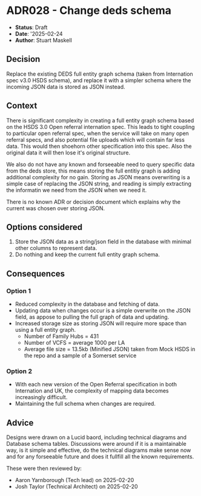 # ADR028 - Change deds schema

- **Status**: Draft
- **Date**: '2025-02-24
- **Author**: Stuart Maskell

## Decision

Replace the existing DEDS full entity graph schema (taken from Internation spec v3.0 HSDS schema), and replace it with a simpler schema where the incoming JSON data is stored as JSON instead.

## Context

There is significant complexity in creating a full entity graph schema based on the HSDS 3.0 Open referral internation spec. This leads to tight coupling to particular open referral spec, when the service will take on many open referral specs, and also potential file uploads which will contain far less data. This would then shoehorn other specification into this spec. Also the original data it will then lose it's original structure.

We also do not have any known and forseeable need to query specific data from the deds store, this means storing the full entitiy graph is adding additional complexity for no gain. Storing as JSON means overwriting is a simple case of replacing the JSON string, and reading is simply extracting the informatin we need from the JSON when we need it.

There is no known ADR or decision document which explains why the current was chosen over storing JSON.

## Options considered

1. Store the JSON data as a string/json field in the database with minimal other columns to represent data.
2. Do nothing and keep the current full entity graph schema.

## Consequences

### Option 1

- Reduced complexity in the database and fetching of data.
- Updating data when changes occur is a simple overwrite on the JSON field, as appose to pulling the full graph of data and updating.
- Increased storage size as storing JSON will require more space than using a full entity graph.
    - Number of Family Hubs = 431
    - Number of VCFS = average 1000 per LA
    - Average file size = 13.5kb (Minified JSON) taken from Mock HSDS in the repo and a sample of a Somerset service

### Option 2

- With each new version of the Open Referral specification in both Internation and UK, the complexity of mapping data becomes increasingly difficult.
- Maintaining the full schema when changes are required.

## Advice

Designs were drawn on a Lucid baord, including technical diagrams and Database schema tables. Discussions were around if it is a maintainable way, is it simple and effective, do the technical diagrams make sense now and for any forseeable future and does it fullfill all the known requirements.

These were then reviewed by:

- Aaron Yarnborough (Tech lead) on 2025-02-20
- Josh Taylor (Technical Architect) on 2025-02-20
